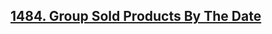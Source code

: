 
<h2><a href="
1484. Group Sold Products By The Date/">
1484. Group Sold Products By The Date</a></h2>
